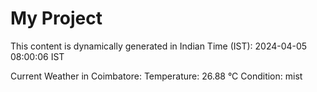 # My Project

This content is dynamically generated in Indian Time (IST): 2024-04-05 08:00:06 IST


Current Weather in Coimbatore:
Temperature: 26.88 °C
Condition: mist
